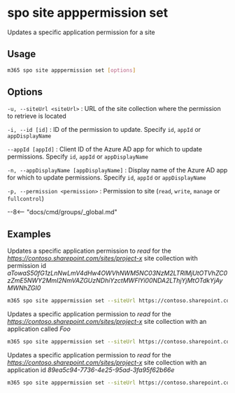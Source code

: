 # spo site apppermission set

Updates a specific application permission for a site

## Usage

```sh
m365 spo site apppermission set [options]
```

## Options

`-u, --siteUrl <siteUrl>`
: URL of the site collection where the permission to retrieve is located

`-i, --id [id]`
: ID of the permission to update. Specify `id`, `appId` or `appDisplayName`

`--appId [appId]`
: Client ID of the Azure AD app for which to update permissions. Specify `id`, `appId` or `appDisplayName`

`-n, --appDisplayName [appDisplayName]`
: Display name of the Azure AD app for which to update permissions. Specify `id`, `appId` or `appDisplayName`

`-p, --permission <permission>`
: Permission to site (`read`, `write`, `manage` or `fullcontrol`)

--8<-- "docs/cmd/groups/_global.md"

## Examples

Updates a specific application permission to _read_ for the _https://contoso.sharepoint.com/sites/project-x_ site collection with permission id _aTowaS50fG1zLnNwLmV4dHw4OWVhNWM5NC03NzM2LTRlMjUtOTVhZC0zZmE5NWY2MmI2NmVAZGUzNDhiYzctMWFlYi00NDA2LThjYjMtOTdkYjAyMWNhZGI0_

```sh
m365 spo site apppermission set --siteUrl https://contoso.sharepoint.com/sites/project-x --id aTowaS50fG1zLnNwLmV4dHw4OWVhNWM5NC03NzM2LTRlMjUtOTVhZC0zZmE5NWY2MmI2NmVAZGUzNDhiYzctMWFlYi00NDA2LThjYjMtOTdkYjAyMWNhZGI0 --permission read
```

Updates a specific application permission to _read_ for the _https://contoso.sharepoint.com/sites/project-x_ site collection with an application called _Foo_

```sh
m365 spo site apppermission set --siteUrl https://contoso.sharepoint.com/sites/project-x --appDisplayName Foo --permission read
```

Updates a specific application permission to _read_ for the _https://contoso.sharepoint.com/sites/project-x_ site collection with an application id _89ea5c94-7736-4e25-95ad-3fa95f62b66e_

```sh
m365 spo site apppermission set --siteUrl https://contoso.sharepoint.com/sites/project-x --appId 89ea5c94-7736-4e25-95ad-3fa95f62b66e --permission read
```
